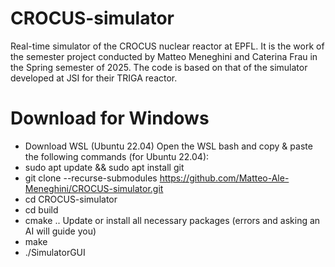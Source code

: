 # CROCUS-simulator
Real-time simulator of the CROCUS nuclear reactor at EPFL. It is the work of the semester project conducted by Matteo Meneghini and Caterina Frau in the Spring semester of 2025. The code is based on that of the simulator developed at JSI for their TRIGA reactor.

# Download for Windows
- Download WSL (Ubuntu 22.04)
Open the WSL bash and copy & paste the following commands (for Ubuntu 22.04):
- sudo apt update && sudo apt install git
- git clone --recurse-submodules https://github.com/Matteo-Ale-Meneghini/CROCUS-simulator.git
- cd CROCUS-simulator
- cd build
- cmake ..
Update or install all necessary packages (errors and asking an AI will guide you)
- make
- ./SimulatorGUI
